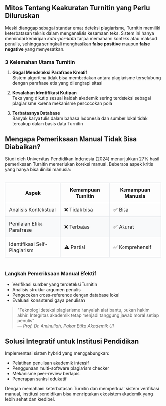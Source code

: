 ## Mitos Tentang Keakuratan Turnitin yang Perlu Diluruskan

Meski dianggap sebagai standar emas deteksi plagiarisme, Turnitin memiliki keterbatasan teknis dalam menganalisis kesamaan teks. Sistem ini hanya memindai kemiripan *kata-per-kata* tanpa memahami konteks atau maksud penulis, sehingga seringkali menghasilkan **false positive** maupun **false negative** yang menyesatkan.

### 3 Kelemahan Utama Turnitin

1. **Gagal Mendeteksi Parafrase Kreatif**  
   Sistem algoritma tidak bisa membedakan antara plagiarisme terselubung dengan parafrase etis yang dilengkapi sitasi

2. **Kesalahan Identifikasi Kutipan**  
   Teks yang dikutip sesuai kaidah akademik sering terdeteksi sebagai plagiarisme karena mekanisme pencocokan pola

3. **Terbatasnya Database**  
   Banyak karya tulis dalam bahasa Indonesia dan sumber lokal tidak tercakup dalam basis data Turnitin

## Mengapa Pemeriksaan Manual Tidak Bisa Diabaikan?

Studi oleh Universitas Pendidikan Indonesia (2024) menunjukkan 27% hasil pemeriksaan Turnitin memerlukan koreksi manual. Beberapa aspek kritis yang hanya bisa dinilai manusia:

<div style="overflow-x: auto;">
  <table style="width:100%; border-collapse: collapse; margin: 20px 0;">
    <tr>
      <th style="padding: 12px; border: 1px solid #dee2e6;">Aspek</th>
      <th style="padding: 12px; border: 1px solid #dee2e6;">Kemampuan Turnitin</th>
      <th style="padding: 12px; border: 1px solid #dee2e6;">Kemampuan Manusia</th>
    </tr>
    <tr>
      <td style="padding: 12px; border: 1px solid #dee2e6;">Analisis Kontekstual</td>
      <td style="padding: 12px; border: 1px solid #dee2e6;">❌ Tidak bisa</td>
      <td style="padding: 12px; border: 1px solid #dee2e6;">✅ Bisa</td>
    </tr>
    <tr style="background-color: #f8f9fa;">
      <td style="padding: 12px; border: 1px solid #dee2e6;">Penilaian Etika Parafrase</td>
      <td style="padding: 12px; border: 1px solid #dee2e6;">❌ Terbatas</td>
      <td style="padding: 12px; border: 1px solid #dee2e6;">✅ Akurat</td>
    </tr>
    <tr>
      <td style="padding: 12px; border: 1px solid #dee2e6;">Identifikasi Self-Plagiarism</td>
      <td style="padding: 12px; border: 1px solid #dee2e6;">⚠️ Partial</td>
      <td style="padding: 12px; border: 1px solid #dee2e6;">✅ Komprehensif</td>
    </tr>
  </table>
</div>

### Langkah Pemeriksaan Manual Efektif

- Verifikasi sumber yang terdeteksi Turnitin  
- Analisis struktur argumen penulis  
- Pengecekan cross-reference dengan database lokal  
- Evaluasi konsistensi gaya penulisan

> "Teknologi deteksi plagiarisme hanyalah alat bantu, bukan hakim akhir. Integritas akademik tetap menjadi tanggung jawab moral setiap penulis"  
> — *Prof. Dr. Aminullah, Pakar Etika Akademik UI*

## Solusi Integratif untuk Institusi Pendidikan

Implementasi sistem hybrid yang menggabungkan:
- Pelatihan penulisan akademik intensif
- Penggunaan multi-software plagiarism checker
- Mekanisme peer-review berlapis
- Penerapan sanksi edukatif

Dengan memahami keterbatasan Turnitin dan memperkuat sistem verifikasi manual, institusi pendidikan bisa menciptakan ekosistem akademik yang lebih sehat dan kredibel.
